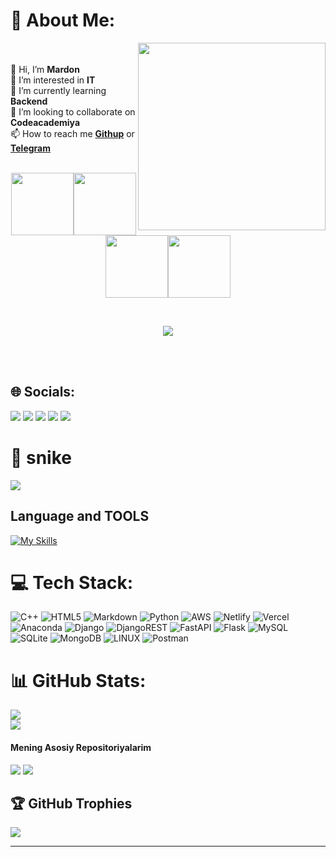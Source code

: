 # 💫 About Me:
<img align='right' src='https://github.com/mayankchaudhary26/Cool-Readme-ideas/blob/master/data/octocat/gangnamtocat.png' width='300"'>
<br>
<br>👋 Hi, I’m <b>Mardon</b>
<br>👀 I’m interested in <b>IT</b>
<br>🌱 I’m currently learning <b>Backend</b>
<br>💞️ I’m looking to collaborate on <b>Codeacademiya</b>
<br>📫 How to reach me <a href="https://t.me/S_M_M_1207"><b>Githup</b></a> or <a href="https://github.com/Mardon1207"><b>Telegram</b></a>
<br><br>
<p align="center">
<img src="https://media3.giphy.com/media/ln7z2eWriiQAllfVcn/200w.webp" width="100"><img src="https://i.giphy.com/media/LMt9638dO8dftAjtco/200.webp" width="100"><img src="https://i.giphy.com/media/KzJkzjggfGN5Py6nkT/200.webp" width="100"><img src="https://i.giphy.com/media/IdyAQJVN2kVPNUrojM/200.webp" width="100">
</p>
<br>
<p align="center"><img align="center" src="https://www.atc.rs/wp-content/uploads/2022/04/haker.jpg"></p>
<br>
<br>

## 🌐 Socials:
<a href="https://instagram.com/mardon_s_m"><img src="https://img.shields.io/badge/instagram-D1001F?style=for-the-badge&logo=instagram&logoColor=white"/></a>
<a href="https://github.com/Mardon1207"><img src="https://img.shields.io/badge/github-000?style=for-the-badge&logo=github&logoColor=white"/></a>
<a href="https://t.me/S_M_M_1207"><img src="https://img.shields.io/badge/Telegram-2CA5E0?style=for-the-badge&logo=telegram&logoColor=white"/></a>
<a href="https://www.codewars.com/users/Mardon03/"><img src="https://img.shields.io/badge/codewars-DD915F?style=for-the-badge&logo=codewars&logoColor=white"/></a>
<a href="https://www.sololearn.com/profile/29215655"><img src="https://img.shields.io/badge/sololearn-10397c?style=for-the-badge&logo=sololearn&logoColor=white"/></a>
<!-- <a href="https://gitlab.com/quvvatullayev/"><img src="https://img.shields.io/badge/gitlab-FF6600?style=for-the-badge&logo=gitlab&logoColor=white"/></a></a> -->


# 🐍 snike 

<a href=#><img src="snike.svg"></a>

## Language and TOOLS

[![My Skills](https://skillicons.dev/icons?i=bootstrap,css,discord,flask,github,gitlab,heroku,html,instagram,js,jquery,linux,md,py,sass,vscode)](https://skillicons.dev)

# 💻 Tech Stack:
![C++](https://img.shields.io/badge/c++-%2300599C.svg?style=for-the-badge&logo=c%2B%2B&logoColor=white) ![HTML5](https://img.shields.io/badge/html5-%23E34F26.svg?style=for-the-badge&logo=html5&logoColor=white) ![Markdown](https://img.shields.io/badge/markdown-%23000000.svg?style=for-the-badge&logo=markdown&logoColor=white) ![Python](https://img.shields.io/badge/python-3670A0?style=for-the-badge&logo=python&logoColor=ffdd54) ![AWS](https://img.shields.io/badge/AWS-%23FF9900.svg?style=for-the-badge&logo=amazon-aws&logoColor=white) ![Netlify](https://img.shields.io/badge/netlify-%23000000.svg?style=for-the-badge&logo=netlify&logoColor=#00C7B7) ![Vercel](https://img.shields.io/badge/vercel-%23000000.svg?style=for-the-badge&logo=vercel&logoColor=white) ![Anaconda](https://img.shields.io/badge/Anaconda-%2344A833.svg?style=for-the-badge&logo=anaconda&logoColor=white) ![Django](https://img.shields.io/badge/django-%23092E20.svg?style=for-the-badge&logo=django&logoColor=white) ![DjangoREST](https://img.shields.io/badge/DJANGO-REST-ff1709?style=for-the-badge&logo=django&logoColor=white&color=ff1709&labelColor=gray) ![FastAPI](https://img.shields.io/badge/FastAPI-005571?style=for-the-badge&logo=fastapi) ![Flask](https://img.shields.io/badge/flask-%23000.svg?style=for-the-badge&logo=flask&logoColor=white) ![MySQL](https://img.shields.io/badge/mysql-%2300f.svg?style=for-the-badge&logo=mysql&logoColor=white) ![SQLite](https://img.shields.io/badge/sqlite-%2307405e.svg?style=for-the-badge&logo=sqlite&logoColor=white) ![MongoDB](https://img.shields.io/badge/MongoDB-%234ea94b.svg?style=for-the-badge&logo=mongodb&logoColor=white) ![LINUX](https://img.shields.io/badge/Linux-FCC624?style=for-the-badge&logo=linux&logoColor=black) ![Postman](https://img.shields.io/badge/Postman-FF6C37?style=for-the-badge&logo=postman&logoColor=white)
# 📊 GitHub Stats:
![](https://github-readme-stats.vercel.app/api?username=Mardon1207&theme=dark&hide_border=false&include_all_commits=false&count_private=false)<br/>
![](https://github-readme-streak-stats.herokuapp.com/?user=Mardon1207&theme=dark&hide_border=false)<br/>
#### Mening Asosiy Repositoriyalarim
[![](https://github-readme-stats.vercel.app/api/pin/?username=Mardon1207&theme=dark&repo=SmartphoneBot)](https://github.com/Mardon1207/SmartphoneBot)
[![](https://github-readme-stats.vercel.app/api/pin/?username=Mardon1207&theme=dark&repo=likedb-telgram-bot)](https://github.com/Mardon1207/likedb-telgram-bot)






## 🏆 GitHub Trophies
![](https://github-profile-trophy.vercel.app/?username=Mardon1207&theme=radical&no-frame=false&no-bg=true&margin-w=3)

---


<!-- Proudly created with GPRM ( https://gprm.itsvg.in ) -->
<!-- Proudly created with GPRM ( https://gprm.itsvg.in ) -->
